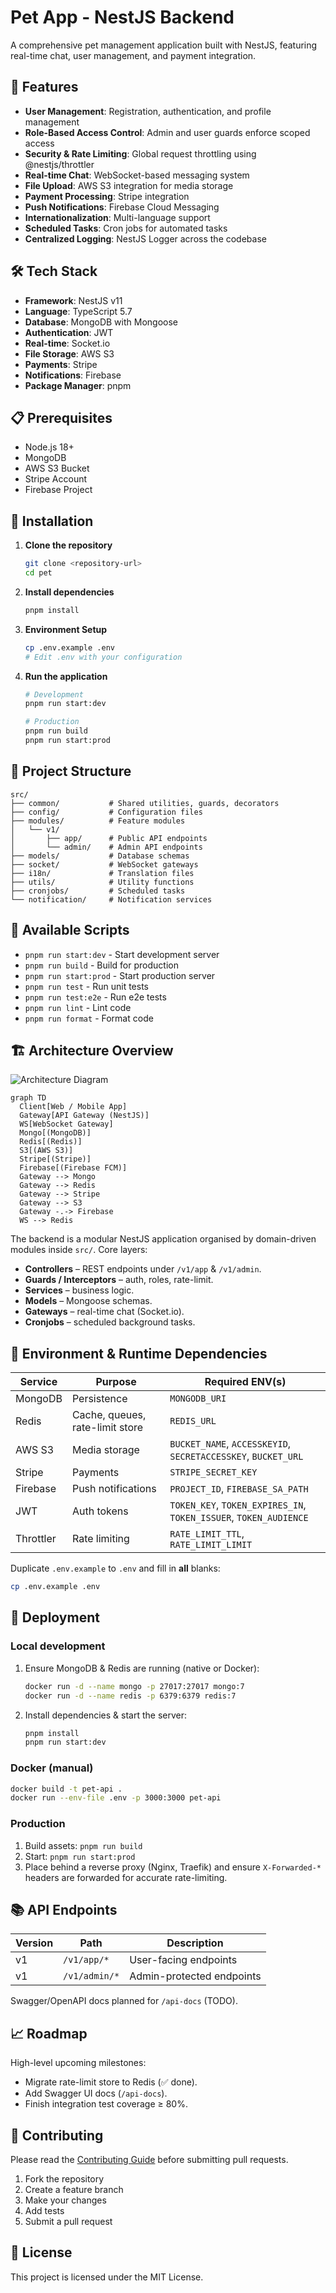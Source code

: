 # Pet App - NestJS Backend

A comprehensive pet management application built with NestJS, featuring real-time chat, user management, and payment integration.

## 🚀 Features

- **User Management**: Registration, authentication, and profile management
- **Role-Based Access Control**: Admin and user guards enforce scoped access
- **Security & Rate Limiting**: Global request throttling using @nestjs/throttler
- **Real-time Chat**: WebSocket-based messaging system
- **File Upload**: AWS S3 integration for media storage
- **Payment Processing**: Stripe integration
- **Push Notifications**: Firebase Cloud Messaging
- **Internationalization**: Multi-language support
- **Scheduled Tasks**: Cron jobs for automated tasks
- **Centralized Logging**: NestJS Logger across the codebase

## 🛠️ Tech Stack

- **Framework**: NestJS v11
- **Language**: TypeScript 5.7
- **Database**: MongoDB with Mongoose
- **Authentication**: JWT
- **Real-time**: Socket.io
- **File Storage**: AWS S3
- **Payments**: Stripe
- **Notifications**: Firebase
- **Package Manager**: pnpm

## 📋 Prerequisites

- Node.js 18+
- MongoDB
- AWS S3 Bucket
- Stripe Account
- Firebase Project

## 🚀 Installation

1. **Clone the repository**
   ```bash
   git clone <repository-url>
   cd pet
   ```

2. **Install dependencies**
   ```bash
   pnpm install
   ```

3. **Environment Setup**
   ```bash
   cp .env.example .env
   # Edit .env with your configuration
   ```

4. **Run the application**
   ```bash
   # Development
   pnpm run start:dev
   
   # Production
   pnpm run build
   pnpm run start:prod
   ```

## 📁 Project Structure

```
src/
├── common/           # Shared utilities, guards, decorators
├── config/           # Configuration files
├── modules/          # Feature modules
│   └── v1/
│       ├── app/      # Public API endpoints
│       └── admin/    # Admin API endpoints
├── models/           # Database schemas
├── socket/           # WebSocket gateways
├── i18n/             # Translation files
├── utils/            # Utility functions
├── cronjobs/         # Scheduled tasks
└── notification/     # Notification services
```

## 🔧 Available Scripts

- `pnpm run start:dev` - Start development server
- `pnpm run build` - Build for production
- `pnpm run start:prod` - Start production server
- `pnpm run test` - Run unit tests
- `pnpm run test:e2e` - Run e2e tests
- `pnpm run lint` - Lint code
- `pnpm run format` - Format code

## 🏗️ Architecture Overview

![Architecture Diagram](docs/architecture.svg)

```mermaid
graph TD
  Client[Web / Mobile App]
  Gateway[API Gateway (NestJS)]
  WS[WebSocket Gateway]
  Mongo[(MongoDB)]
  Redis[(Redis)]
  S3[(AWS S3)]
  Stripe[(Stripe)]
  Firebase[(Firebase FCM)]
  Gateway --> Mongo
  Gateway --> Redis
  Gateway --> Stripe
  Gateway --> S3
  Gateway -.-> Firebase
  WS --> Redis
```

The backend is a modular NestJS application organised by domain-driven modules inside `src/`. Core layers:

- **Controllers** – REST endpoints under `/v1/app` & `/v1/admin`.
- **Guards / Interceptors** – auth, roles, rate-limit.
- **Services** – business logic.
- **Models** – Mongoose schemas.
- **Gateways** – real-time chat (Socket.io).
- **Cronjobs** – scheduled background tasks.

## 🔐 Environment & Runtime Dependencies

Service | Purpose | Required ENV(s)
--- | --- | ---
MongoDB | Persistence | `MONGODB_URI`
Redis | Cache, queues, rate-limit store | `REDIS_URL`
AWS S3 | Media storage | `BUCKET_NAME`, `ACCESSKEYID`, `SECRETACCESSKEY`, `BUCKET_URL`
Stripe | Payments | `STRIPE_SECRET_KEY`
Firebase | Push notifications | `PROJECT_ID`, `FIREBASE_SA_PATH`
JWT | Auth tokens | `TOKEN_KEY`, `TOKEN_EXPIRES_IN`, `TOKEN_ISSUER`, `TOKEN_AUDIENCE`
Throttler | Rate limiting | `RATE_LIMIT_TTL`, `RATE_LIMIT_LIMIT`

Duplicate `.env.example` to `.env` and fill in **all** blanks:

```bash
cp .env.example .env
```

## 🚢 Deployment

### Local development

1. Ensure MongoDB & Redis are running (native or Docker):
   ```bash
   docker run -d --name mongo -p 27017:27017 mongo:7
   docker run -d --name redis -p 6379:6379 redis:7
   ```
2. Install dependencies & start the server:
   ```bash
   pnpm install
   pnpm run start:dev
   ```

### Docker (manual)

```bash
docker build -t pet-api .
docker run --env-file .env -p 3000:3000 pet-api
```

### Production

1. Build assets: `pnpm run build`
2. Start: `pnpm run start:prod`
3. Place behind a reverse proxy (Nginx, Traefik) and ensure `X-Forwarded-*` headers are forwarded for accurate rate-limiting.

## 📚 API Endpoints

Version | Path | Description
--- | --- | ---
v1 | `/v1/app/*` | User-facing endpoints
v1 | `/v1/admin/*` | Admin-protected endpoints

Swagger/OpenAPI docs planned for `/api-docs` (TODO).

## 📈 Roadmap

High-level upcoming milestones:

- Migrate rate-limit store to Redis (✅ done).
- Add Swagger UI docs (`/api-docs`).
- Finish integration test coverage ≥ 80%.

## 🤝 Contributing

Please read the [Contributing Guide](CONTRIBUTING.md) before submitting pull requests.

1. Fork the repository
2. Create a feature branch
3. Make your changes
4. Add tests
5. Submit a pull request

## 📄 License

This project is licensed under the MIT License.